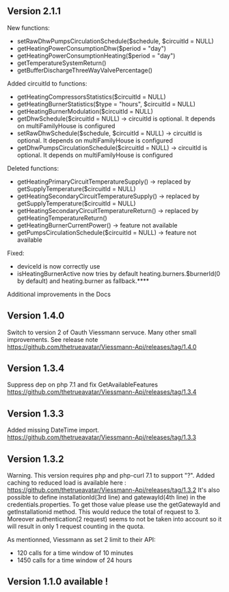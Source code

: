 Version 2.1.1
-------------- 
New functions:
* setRawDhwPumpsCirculationSchedule($schedule, $circuitId = NULL)
* getHeatingPowerConsumptionDhw($period = "day")
* getHeatingPowerConsumptionHeating($period = "day")
* getTemperatureSystemReturn()
* getBufferDischargeThreeWayValvePercentage()

Added circuitId to functions:
* getHeatingCompressorsStatistics($circuitId = NULL)
* getHeatingBurnerStatistics($type = "hours", $circuitId = NULL)
* getHeatingBurnerModulation($circuitId = NULL)
* getDhwSchedule($circuitId = NULL)                 -> circuitId is optional. It depends on multiFamilyHouse is configured
* setRawDhwSchedule($schedule, $circuitId = NULL)   -> circuitId is optional. It depends on multiFamilyHouse is configured
* getDhwPumpsCirculationSchedule($circuitId = NULL) -> circuitId is optional. It depends on multiFamilyHouse is configured

Deleted functions: 
* getHeatingPrimaryCircuitTemperatureSupply()       -> replaced by getSupplyTemperature($circuitId = NULL)
* getHeatingSecondaryCircuitTemperatureSupply()     -> replaced by getSupplyTemperature($circuitId = NULL)
* getHeatingSecondaryCircuitTemperatureReturn()     -> replaced by getHeatingTemperatureReturn()
* getHeatingBurnerCurrentPower()                    -> feature not available
* getPumpsCirculationSchedule($circuitId = NULL)    -> feature not available

Fixed:
* deviceId is now correctly use
* isHeatingBurnerActive now tries by default heating.burners.$burnerId(0 by default) and heating.burner as fallback.****

Additional improvements in the Docs



Version 1.4.0
--------------
Switch to version 2 of Oauth Viessmann servuce. Many other small improvements. See release note https://github.com/thetrueavatar/Viessmann-Api/releases/tag/1.4.0

Version 1.3.4
--------------
Suppress dep on php 7.1 and fix  GetAvailableFeatures https://github.com/thetrueavatar/Viessmann-Api/releases/tag/1.3.4

Version 1.3.3
--------------

Added missing DateTime import.
https://github.com/thetrueavatar/Viessmann-Api/releases/tag/1.3.3

Version 1.3.2
--------------
Warning. This version requires php and php-curl 7.1 to support "?".
Added caching to reduced load is available here : https://github.com/thetrueavatar/Viessmann-Api/releases/tag/1.3.2
It's also possible to define installationId(3rd line) and gatewayId(4th line) in the credentials.properties.
To get those value please use the getGatewayId and getInstallationid method.
This would reduce the total of request to 3. Moreover authentication(2 request) seems to not be taken into account so it will result in only 1 request counting in the quota.

As mentionned, Viessmann as set 2 limit to their API:
* 120 calls for a time window of 10 minutes
* 1450 calls for a time window of 24 hours



Version 1.1.0 available !
-------------------------
